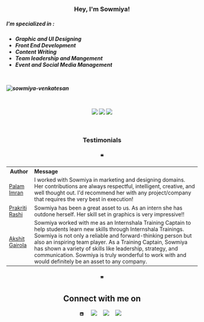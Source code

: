 <h3 align="center"> Hey, I'm Sowmiya!</h3>
<p align="centre"> 
<h5>I'm specialized in :<h5>
  <ul><b>
    <li> Graphic and UI  Designing </li>
    <li> Front End Development </li>
    <li> Content Writing </li>
    <li>Team leadership and Mangement</li> 
    <li> Event and Social Media Management </li>
  </ul></b>
</p>

<br>
  <p align="left"> <img src="https://komarev.com/ghpvc/?username=sowmiya-venkatesan&label=Profile%20views&color=0e75b6&style=flat" alt="sowmiya-venkatesan" /> </p>
<br>

<p align="center">
  
  <img width="48%" src="https://github-readme-stats.vercel.app/api?username=sowmiya-venkatesan&show_icons=true&theme=tokyonight" />
  <img width="48%" src="https://github-readme-streak-stats.herokuapp.com/?user=sowmiya-venkatesan&theme=tokyonight" />
  <img width="48%" src="https://github-readme-stats.vercel.app/api/top-langs/?username=sowmiya-venkatesan&show_icons=true&theme=tokyonight" />
</p>


<br> 
<h3 align="center">Testimonials</h3>
<h3 align="center">❝</h3>

<table>
  <tr>
    <th>Author</th>
    <th align ="left">Message</th>
  </tr>
  <tr>
    <td><a target="_blank" href="https://www.linkedin.com/in/palem-imran-27678b148/">Palam Imran</a></td>
    <td>I worked with Sowmiya in marketing and designing domains. Her contributions are always respectful, intelligent, creative, and well thought out. I'd recommend her with any project/company that requires the very best in execution!</td>
  </tr>
 <tr>
    <td><a target="_blank" href="https://www.linkedin.com/in/prakriti-rashi-she-her-89050290/">Prakriti Rashi</a></td>
    <td>Sowmiya has been a great asset to us. As an intern she has outdone herself. Her skill set in graphics is very impressive!!</td>
  </tr>
 <tr>
    <td><a target="_blank" href="https://www.linkedin.com/in/akshit-gairola-4447109b/">Akshit Gairola</a></td>
    <td>Sowmiya worked with me as an Internshala Training Captain to help students learn new skills through Internshala Trainings. Sowmiya is not only a reliable and forward-thinking person but also an inspiring team player. As a Training Captain, Sowmiya has shown a variety of skills like leadership, strategy, and communication. Sowmiya is truly wonderful to work with and would definitely be an asset to any company.</td>
  </tr>
  </table>
<h3 align="center">❞</h3>
 

<h2 align="center">Connect with me on </h2>

<p align="center">
  <a target="_blank" href="https://www.linkedin.com/in/sowmiyavenkatesan/"><img width="2%" margin: "16px” padding:"0.5%" src="https://github.com/simple-icons/simple-icons/blob/develop/icons/linkedin.svg" /></a> &nbsp;&nbsp;&nbsp;
  <a target="_blank" href="https://www.behance.net/sowmiyavenkatesan/"><img width="2%" margin: "16px” padding:"0.5%" src="https://github.com/simple-icons/simple-icons/blob/develop/icons/behance.svg" /></a>&nbsp;&nbsp;&nbsp;
  <a target="_blank"  href="https://twitter.com/im_sowmiya/"><img width="2%" src="https://github.com/simple-icons/simple-icons/blob/develop/icons/twitter.svg" /></a>&nbsp;&nbsp;&nbsp;
  <a target="_blank" href="https://www.instagram.com/sowmiya_dezigner/"><img width="2%" margin: "16px”  padding:"0.5%" src="https://github.com/simple-icons/simple-icons/blob/develop/icons/instagram.svg" /></a>&nbsp;&nbsp;
  
</p>




